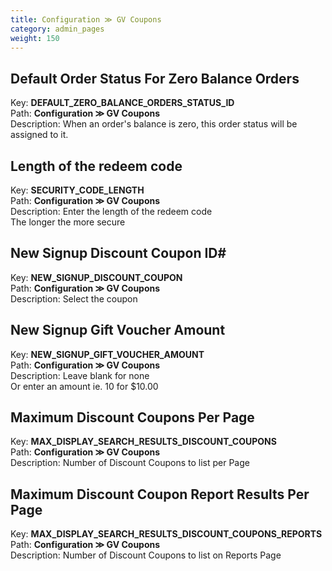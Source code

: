 ```yaml
---
title: Configuration ≫ GV Coupons
category: admin_pages
weight: 150 
---
```


<h2 id="default_order_status_for_zero_balance_orders">Default Order Status For Zero Balance Orders</h2>

<div class='indent'>Key: <b>DEFAULT_ZERO_BALANCE_ORDERS_STATUS_ID</b><br />
Path: <b>Configuration ≫ GV Coupons</b><br />
Description: When an order's balance is zero, this order status will be assigned to it.</div>


<h2 id="length_of_the_redeem_code">Length of the redeem code</h2>

<div class='indent'>Key: <b>SECURITY_CODE_LENGTH</b><br />
Path: <b>Configuration ≫ GV Coupons</b><br />
Description: Enter the length of the redeem code<br />The longer the more secure</div>


<h2 id="new_signup_discount_coupon_id">New Signup Discount Coupon ID#</h2>

<div class='indent'>Key: <b>NEW_SIGNUP_DISCOUNT_COUPON</b><br />
Path: <b>Configuration ≫ GV Coupons</b><br />
Description: Select the coupon<br /></div>


<h2 id="new_signup_gift_voucher_amount">New Signup Gift Voucher Amount</h2>

<div class='indent'>Key: <b>NEW_SIGNUP_GIFT_VOUCHER_AMOUNT</b><br />
Path: <b>Configuration ≫ GV Coupons</b><br />
Description: Leave blank for none<br />Or enter an amount ie. 10 for $10.00</div>


<h2 id="maximum_discount_coupons_per_page">Maximum Discount Coupons Per Page</h2>

<div class='indent'>Key: <b>MAX_DISPLAY_SEARCH_RESULTS_DISCOUNT_COUPONS</b><br />
Path: <b>Configuration ≫ GV Coupons</b><br />
Description: Number of Discount Coupons to list per Page</div>


<h2 id="maximum_discount_coupon_report_results_per_page">Maximum Discount Coupon Report Results Per Page</h2>

<div class='indent'>Key: <b>MAX_DISPLAY_SEARCH_RESULTS_DISCOUNT_COUPONS_REPORTS</b><br />
Path: <b>Configuration ≫ GV Coupons</b><br />
Description: Number of Discount Coupons to list on Reports Page</div>


